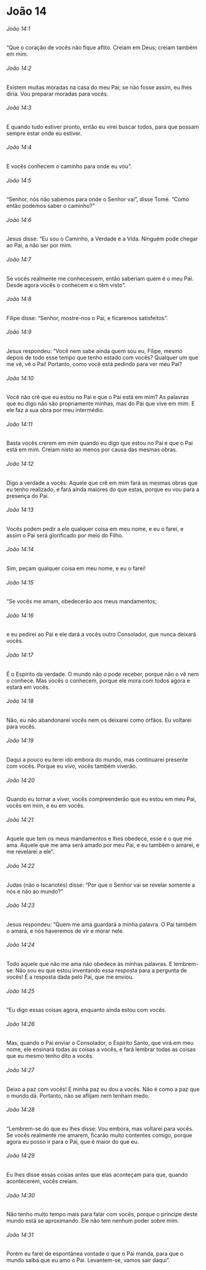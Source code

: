 # João 14

###### João 14:1

“Que o coração de vocês não fique aflito. Creiam em Deus; creiam também em mim.

###### João 14:2

Existem muitas moradas na casa do meu Pai; se não fosse assim, eu lhes diria. Vou preparar moradas para vocês.

###### João 14:3

E quando tudo estiver pronto, então eu virei buscar todos, para que possam sempre estar onde eu estiver.

###### João 14:4

E vocês conhecem o caminho para onde eu vou”.

###### João 14:5

“Senhor, nós não sabemos para onde o Senhor vai”, disse Tomé. “Como então podemos saber o caminho?”

###### João 14:6

Jesus disse: “Eu sou o Caminho, a Verdade e a Vida. Ninguém pode chegar ao Pai, a não ser por mim.

###### João 14:7

Se vocês realmente me conhecessem, então saberiam quem é o meu Pai. Desde agora vocês o conhecem e o têm visto”.

###### João 14:8

Filipe disse: “Senhor, mostre-nos o Pai, e ficaremos satisfeitos”.

###### João 14:9

Jesus respondeu: “Você nem sabe ainda quem sou eu, Filipe, mesmo depois de todo esse tempo que tenho estado com vocês? Qualquer um que me vê, vê o Pai! Portanto, como você está pedindo para ver meu Pai?

###### João 14:10

Você não crê que eu estou no Pai e que o Pai está em mim? As palavras que eu digo não são propriamente minhas, mas do Pai que vive em mim. E ele faz a sua obra por meu intermédio.

###### João 14:11

Basta vocês crerem em mim quando eu digo que estou no Pai e que o Pai está em mim. Creiam nisto ao menos por causa das mesmas obras.

###### João 14:12

Digo a verdade a vocês: Aquele que crê em mim fará as mesmas obras que eu tenho realizado, e fará ainda maiores do que estas, porque eu vou para a presença do Pai.

###### João 14:13

Vocês podem pedir a ele qualquer coisa em meu nome, e eu o farei, e assim o Pai será glorificado por meio do Filho.

###### João 14:14

Sim, peçam qualquer coisa em meu nome, e eu o farei!

###### João 14:15

“Se vocês me amam, obedecerão aos meus mandamentos;

###### João 14:16

e eu pedirei ao Pai e ele dará a vocês outro Consolador, que nunca deixará vocês.

###### João 14:17

É o Espírito da verdade. O mundo não o pode receber, porque não o vê nem o conhece. Mas vocês o conhecem, porque ele mora com todos agora e estará em vocês.

###### João 14:18

Não, eu não abandonarei vocês nem os deixarei como órfãos. Eu voltarei para vocês.

###### João 14:19

Daqui a pouco eu terei ido embora do mundo, mas continuarei presente com vocês. Porque eu vivo, vocês também viverão.

###### João 14:20

Quando eu tornar a viver, vocês compreenderão que eu estou em meu Pai, vocês em mim, e eu em vocês.

###### João 14:21

Aquele que tem os meus mandamentos e lhes obedece, esse é o que me ama. Aquele que me ama será amado por meu Pai, e eu também o amarei, e me revelarei a ele”.

###### João 14:22

Judas (não o Iscariotes) disse: “Por que o Senhor vai se revelar somente a nós e não ao mundo?”

###### João 14:23

Jesus respondeu: “Quem me ama guardará a minha palavra. O Pai também o amará, e nós haveremos de vir e morar nele.

###### João 14:24

Todo aquele que não me ama não obedece às minhas palavras. E lembrem-se: Não sou eu que estou inventando essa resposta para a pergunta de vocês! É a resposta dada pelo Pai, que me enviou.

###### João 14:25

“Eu digo essas coisas agora, enquanto ainda estou com vocês.

###### João 14:26

Mas, quando o Pai enviar o Consolador, o Espírito Santo, que virá em meu nome, ele ensinará todas as coisas a vocês, e fará lembrar todas as coisas que eu mesmo tenho dito a vocês.

###### João 14:27

Deixo a paz com vocês! E minha paz eu dou a vocês. Não é como a paz que o mundo dá. Portanto, não se aflijam nem tenham medo.

###### João 14:28

“Lembrem-se do que eu lhes disse: Vou embora, mas voltarei para vocês. Se vocês realmente me amarem, ficarão muito contentes comigo, porque agora eu posso ir para o Pai, que é maior do que eu.

###### João 14:29

Eu lhes disse essas coisas antes que elas aconteçam para que, quando acontecerem, vocês creiam.

###### João 14:30

Não tenho muito tempo mais para falar com vocês, porque o príncipe deste mundo está se aproximando. Ele não tem nenhum poder sobre mim.

###### João 14:31

Porém eu farei de espontânea vontade o que o Pai manda, para que o mundo saiba que eu amo o Pai. Levantem-se, vamos sair daqui”.

